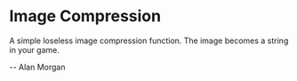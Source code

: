 # Image Compression

A simple loseless image compression function. The image becomes a string in
your game.

-- Alan Morgan
